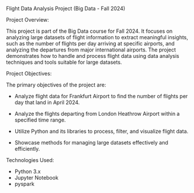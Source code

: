 Flight Data Analysis Project (Big Data - Fall 2024)

Project Overview:

This project is part of the Big Data course for Fall 2024. It focuses on analyzing large datasets of flight information to extract meaningful insights, such as the number of flights per day arriving at specific airports, and analyzing the departures from major international airports. The project demonstrates how to handle and process flight data using data analysis techniques and tools suitable for large datasets.

Project Objectives:

The primary objectives of the project are:

* Analyze flight data for Frankfurt Airport to find the number of flights per day that land in April 2024.

* Analyze the flights departing from London Heathrow Airport within a specified time range.

* Utilize Python and its libraries to process, filter, and visualize flight data.

* Showcase methods for managing large datasets effectively and efficiently.


Technologies Used:
* Python 3.x
* Jupyter Notebook
* pyspark 
